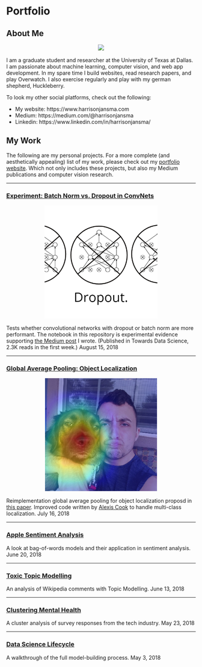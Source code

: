 # Portfolio


## About Me
<p align="center">
<img src="images/harrison.jpg" height=300></p>
I am a graduate student and researcher at the University of Texas at Dallas. I am passionate about machine learning, computer vision, and web app development.	In my spare time I build websites, read research papers, and play Overwatch. I also exercise regularly and play with my german shepherd, Huckleberry.

<p>
To look my other social platforms, check out the following:
</p>
<ul>
<li>
  My website: https://www.harrisonjansma.com 
  
  <li>
  Medium: https://medium.com/@harrisonjansma
  
  <li>
  Linkedin: https://www.linkedin.com/in/harrisonjansma/
  </ul>

## My Work
The following are my personal projects. For a more complete (and aesthetically appealing) list of my work, please check out my <a href="https://www.harrisonjansma.com">portfolio website</a>. Which not only includes these projects, but also my Medium publications and computer vision research.


<hr>

### [Experiment: Batch Norm vs. Dropout in ConvNets](https://github.com/harrisonjansma/Portfolio/blob/master/Experiment-BatchNorm-vs-Dropout/08-12-18%20Batch%20Norm%20vs%20Dropout.ipynb)
<p align="center">
<img src="images/dropout.png" height=300 width=300></p>
Tests whether convolutional networks with dropout or batch norm are more performant. The notebook in this repository is experimental evidence supporting <a href="https://towardsdatascience.com/dont-use-dropout-in-convolutional-networks-81486c823c16">the Medium post</a> I wrote. (Published in Towards Data Science, 2.3K reads in the first week.) 
August 15, 2018

<hr>

### [Global Average Pooling: Object Localization](http://www.harrisonjansma.com/GAP.html)
<p align="center">
<img src="images/hucklecover2.png" height=300 width=300></p>
Reimplementation global average pooling for object localization proposd in <a href="http://cnnlocalization.csail.mit.edu/Zhou_Learning_Deep_Features_CVPR_2016_paper.pdf">this paper</a>. Improved code written by <a href="https://alexisbcook.github.io/2017/global-average-pooling-layers-for-object-localization/">Alexis Cook</a> to handle multi-class localization.
July 16, 2018

<hr>

### [Apple Sentiment Analysis](http://www.harrisonjansma.com/apple.html)
A look at bag-of-words models and their application in sentiment analysis.
June 20, 2018

<hr>

### [Toxic Topic Modelling](http://www.harrisonjansma.com/toxic.html)
An analysis of Wikipedia comments with Topic Modelling.
June 13, 2018

<hr>

### [Clustering Mental Health](http://www.harrisonjansma.com/Clustering.html)
A cluster analysis of survey responses from the tech industry.
May 23, 2018

<hr>

### [Data Science Lifecycle](http://www.harrisonjansma.com/Titanic.html)
A walkthrough of the full model-building process.
May 3, 2018

